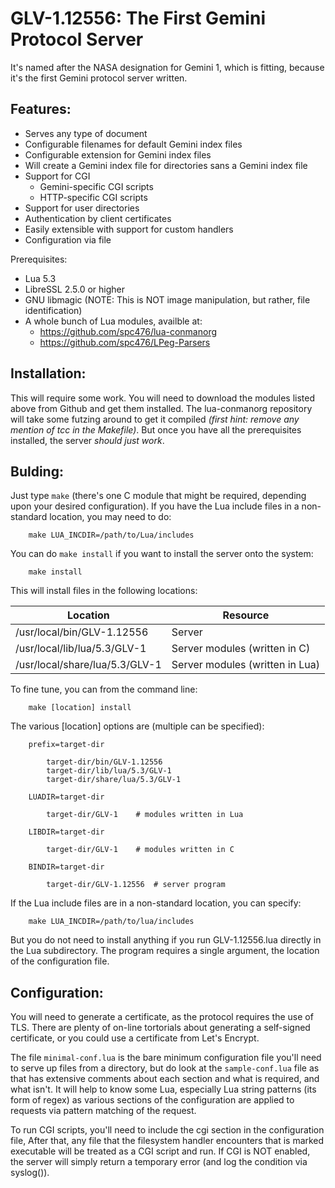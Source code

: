 # GLV-1.12556: The First Gemini Protocol Server

It's named after the NASA designation for Gemini 1, which is fitting,
because it's the first Gemini protocol server written.

## Features:

* Serves any type of document
* Configurable filenames for default Gemini index files
* Configurable extension for Gemini index files
* Will create a Gemini index file for directories sans a Gemini index file
* Support for CGI
	* Gemini-specific CGI scripts
	* HTTP-specific CGI scripts
* Support for user directories
* Authentication by client certificates
* Easily extensible with support for custom handlers
* Configuration via file

Prerequisites:

* Lua 5.3
* LibreSSL 2.5.0 or higher
* GNU libmagic (NOTE:  This is NOT image manipulation, but rather, file identification)
* A whole bunch of Lua modules, availble at:
	* https://github.com/spc476/lua-conmanorg
	* https://github.com/spc476/LPeg-Parsers

## Installation:

This will require some work.  You will need to download the modules listed
above from Github and get them installed.  The lua-conmanorg repository will
take some futzing around to get it compiled _(first hint:  remove any mention
of tcc in the Makefile)_.  But once you have all the prerequisites installed,
the server _should just work_.  

## Bulding:

Just type `make` (there's one C module that might be required, depending
upon your desired configuration).  If you have the Lua include files in a
non-standard location, you may need to do:

```
	make LUA_INCDIR=/path/to/Lua/includes
```
You can do `make install` if you want to install the server onto the system:

```
	make install
```

This will install files in the following locations:

Location | Resource
--- | ---
/usr/local/bin/GLV-1.12556 | Server
/usr/local/lib/lua/5.3/GLV-1 | Server modules (written in C)
/usr/local/share/lua/5.3/GLV-1 | Server modules (written in Lua)

To fine tune, you can from the command line:

```
	make [location] install
```

The various [location] options are (multiple can be specified):

```
	prefix=target-dir

		target-dir/bin/GLV-1.12556
		target-dir/lib/lua/5.3/GLV-1
		target-dir/share/lua/5.3/GLV-1

	LUADIR=target-dir

		target-dir/GLV-1	# modules written in Lua

	LIBDIR=target-dir

		target-dir/GLV-1	# modules written in C

	BINDIR=target-dir

		target-dir/GLV-1.12556	# server program
```

If the Lua include files are in a non-standard location, you can specify:

```
	make LUA_INCDIR=/path/to/lua/includes
```

But you do not need to install anything if you run GLV-1.12556.lua directly
in the Lua subdirectory.  The program requires a single argument, the
location of the configuration file.

## Configuration:

You will need to generate a certificate, as the protocol requires the use of
TLS.  There are plenty of on-line tortorials about generating a self-signed
certificate, or you could use a certificate from Let's Encrypt.

The file `minimal-conf.lua` is the bare minimum configuration file you'll
need to serve up files from a directory, but do look at the `sample-conf.lua`
file as that has extensive comments about each section and what is required,
and what isn't.  It will help to know some Lua, especially Lua string
patterns (its form of regex) as various sections of the configuration are
applied to requests via pattern matching of the request.

To run CGI scripts, you'll need to include the cgi section in the
configuration file,  After that, any file that the filesystem handler
encounters that is marked executable will be treated as a CGI script and
run.  If CGI is NOT enabled, the server will simply return a temporary error
(and log the condition via syslog()).
